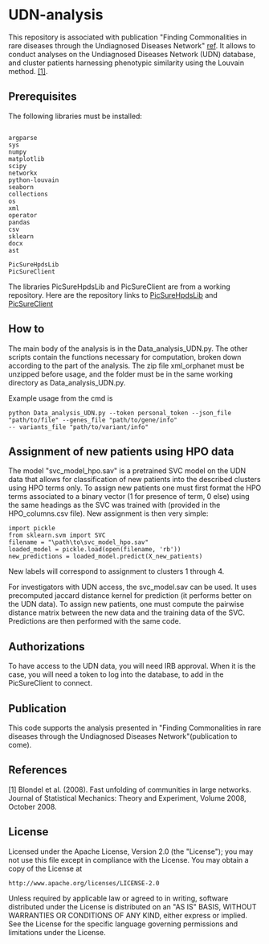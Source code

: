 # UDN-analysis
This repository is associated with publication "Finding Commonalities in rare diseases through the Undiagnosed Diseases Network" [ref](xxx). It allows to conduct analyses on the Undiagnosed Diseases Network (UDN) database, and cluster patients harnessing phenotypic similarity using the Louvain method. [[1]](#1).

## Prerequisites
The following libraries must be installed: 
```

argparse
sys
numpy
matplotlib
scipy
networkx
python-louvain
seaborn
collections
os
xml
operator
pandas
csv
sklearn
docx 
ast

PicSureHpdsLib
PicSureClient

```

The libraries PicSureHpdsLib and PicSureClient are from a working repository. Here are the repository links to [PicSureHpdsLib](https://github.com/hms-dbmi/pic-sure-python-adapter-hpds) and [PicSureClient](https://github.com/hms-dbmi/pic-sure-python-client)


## How to
The main body of the analysis is in the Data_analysis_UDN.py. The other scripts contain the functions necessary for computation, broken down according to the part of the analysis. The zip file xml_orphanet must be unzipped before usage, and the folder must be in the same working directory as Data_analysis_UDN.py. 

Example usage from the cmd is 
```
python Data_analysis_UDN.py --token personal_token --json_file "path/to/file" --genes_file "path/to/gene/info" 
-- variants_file "path/to/variant/info" 
```

## Assignment of new patients using HPO data
The model "svc_model_hpo.sav" is a pretrained SVC model on the UDN data that allows for classification of new patients into the described clusters using HPO terms only. To assign new patients one must first format the HPO terms associated to a binary vector (1 for presence of term, 0 else) using the same headings as the SVC was trained with (provided in the HPO_columns.csv file). New assignment is then very simple: 

```
import pickle
from sklearn.svm import SVC
filename = "\path\to\svc_model_hpo.sav"
loaded_model = pickle.load(open(filename, 'rb'))
new_predictions = loaded_model.predict(X_new_patients)
```

New labels will correspond to assignment to clusters 1 through 4.

For investigators with UDN access, the svc_model.sav can be used. It uses precomputed jaccard distance kernel for prediction (it performs better on the UDN data). To assign new patients, one must compute the pairwise distance matrix between the new data and the training data of the SVC. Predictions are then performed with the same code.

## Authorizations
To have access to the UDN data, you will need IRB approval. When it is the case, you will need a token to log into the database, to add in the PicSureClient to connect.

## Publication
This code supports the analysis presented in "Finding Commonalities in rare diseases through the Undiagnosed Diseases Network"(publication to come).

## References
<a id="1">[1]</a> 
Blondel et al. (2008). 
Fast unfolding of communities in large networks. 
Journal of Statistical Mechanics: Theory and Experiment, Volume 2008, October 2008.

## License

Licensed under the Apache License, Version 2.0 (the "License");
you may not use this file except in compliance with the License.
You may obtain a copy of the License at

    http://www.apache.org/licenses/LICENSE-2.0

Unless required by applicable law or agreed to in writing, software
distributed under the License is distributed on an "AS IS" BASIS,
WITHOUT WARRANTIES OR CONDITIONS OF ANY KIND, either express or implied.
See the License for the specific language governing permissions and
limitations under the License.
